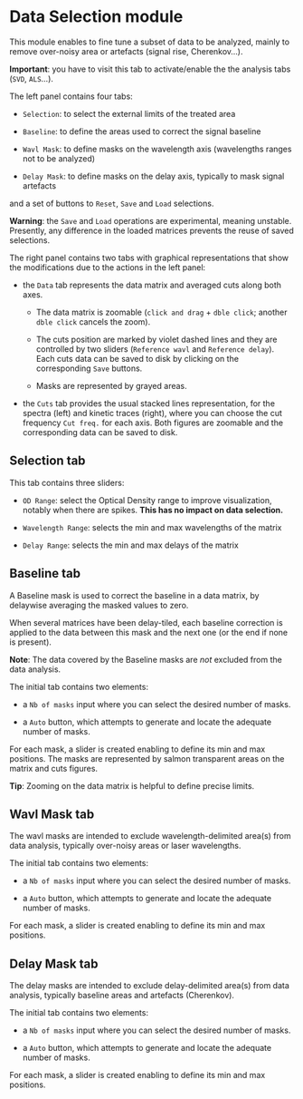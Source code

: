 # __Data Selection__ module

This module enables to fine tune a subset of data to be analyzed, mainly
to remove over-noisy area or artefacts (signal rise, Cherenkov…).

**Important**: you have to visit this tab to activate/enable the the
analysis tabs (`SVD`, `ALS`…).

The left panel contains four tabs:

  - `Selection`: to select the external limits of the treated area

  - `Baseline`: to define the areas used to correct the signal baseline

  - `Wavl Mask`: to define masks on the wavelength axis (wavelengths
    ranges not to be analyzed)

  - `Delay Mask`: to define masks on the delay axis, typically to mask
    signal artefacts

and a set of buttons to `Reset`, `Save` and `Load` selections.

**Warning**: the `Save` and `Load` operations are experimental, meaning
unstable. Presently, any difference in the loaded matrices prevents the
reuse of saved selections.

The right panel contains two tabs with graphical representations that
show the modifications due to the actions in the left panel:

  - the `Data` tab represents the data matrix and averaged cuts along
    both axes.
    
      - The data matrix is zoomable (`click and drag` + `dble click`;
        another `dble click` cancels the zoom).
    
      - The cuts position are marked by violet dashed lines and they are
        controlled by two sliders (`Reference wavl` and `Reference
        delay`). Each cuts data can be saved to disk by clicking on the
        corresponding `Save` buttons.
    
      - Masks are represented by grayed areas.

  - the `Cuts` tab provides the usual stacked lines representation, for
    the spectra (left) and kinetic traces (right), where you can choose
    the cut frequency `Cut freq.` for each axis. Both figures are
    zoomable and the corresponding data can be saved to disk.

## __Selection__ tab

This tab contains three sliders:

  - `OD Range`: select the Optical Density range to improve
    visualization, notably when there are spikes. **This has no impact
    on data selection.**

  - `Wavelength Range`: selects the min and max wavelengths of the
    matrix

  - `Delay Range`: selects the min and max delays of the matrix

## __Baseline__ tab

A Baseline mask is used to correct the baseline in a data matrix, by
delaywise averaging the masked values to zero.

When several matrices have been delay-tiled, each baseline correction is
applied to the data between this mask and the next one (or the end if
none is present).

**Note**: The data covered by the Baseline masks are *not* excluded from
the data analysis.

The initial tab contains two elements:

  - a `Nb of masks` input where you can select the desired number of
    masks.

  - a `Auto` button, which attempts to generate and locate the adequate
    number of masks.

For each mask, a slider is created enabling to define its min and max
positions. The masks are represented by salmon transparent areas on the
matrix and cuts figures.

**Tip**: Zooming on the data matrix is helpful to define precise limits.

## __Wavl Mask__ tab

The wavl masks are intended to exclude wavelength-delimited area(s) from
data analysis, typically over-noisy areas or laser wavelengths.

The initial tab contains two elements:

  - a `Nb of masks` input where you can select the desired number of
    masks.

  - a `Auto` button, which attempts to generate and locate the adequate
    number of masks.

For each mask, a slider is created enabling to define its min and max
positions.

## __Delay Mask__ tab

The delay masks are intended to exclude delay-delimited area(s) from
data analysis, typically baseline areas and artefacts (Cherenkov).

The initial tab contains two elements:

  - a `Nb of masks` input where you can select the desired number of
    masks.

  - a `Auto` button, which attempts to generate and locate the adequate
    number of masks.

For each mask, a slider is created enabling to define its min and max
positions.
